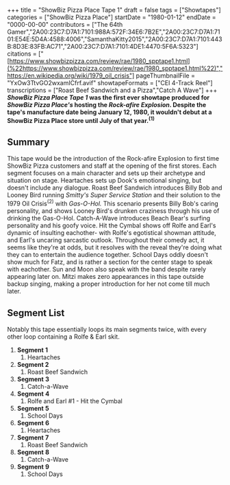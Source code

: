 +++
title = "ShowBiz Pizza Place Tape 1"
draft = false
tags = ["Showtapes"]
categories = ["ShowBiz Pizza Place"]
startDate = "1980-01-12"
endDate = "0000-00-00"
contributors = ["The 64th Gamer","2A00:23C7:D7A1:7101:988A:572F:34E6:7B2E","2A00:23C7:D7A1:7101:E54E:5D4A:4588:4006","SamanthaKitty2015","2A00:23C7:D7A1:7101:443B:8D3E:83FB:AC71","2A00:23C7:D7A1:7101:4DE1:4470:5F6A:5323"]
citations = ["[https://www.showbizpizza.com/review/rae/1980_spptape1.html](%22https://www.showbizpizza.com/review/rae/1980_spptape1.html%22)","https://en.wikipedia.org/wiki/1979_oil_crisis"]
pageThumbnailFile = "YxOw3TtvGO2wxamICfrf.avif"
showtapeFormats = ["CEI 4-Track Reel"]
transcriptions = ["Roast Beef Sandwich and a Pizza","Catch A Wave"]
+++
***ShowBiz Pizza Place Tape 1* was the first ever showtape produced for *ShowBiz Pizza Place's* hosting
the *Rock-afire Explosion*.
Despite the tape's manufacture date being January 12, 1980, it wouldn't debut at a ShowBiz Pizza Place store until July
of that year.<sup>(1)</sup>**

## Summary

This tape would be the introduction of the Rock-afire Explosion to first time ShowBiz Pizza customers and staff at the
opening of the first stores. Each segment focuses on a main character and sets up their archetype and situation on
stage.
Heartaches sets up Dook's emotional singing, but doesn't include any dialogue.
Roast Beef Sandwich introduces Billy Bob and Looney Bird running *Smitty's Super Service Station* and their
solution to the 1979 Oil Crisis<sup>(2)</sup> with *Gas-O-Hol.*
This scenario presents Billy Bob's caring personality, and shows Looney Bird's drunken craziness through his use of
drinking the Gas-O-Hol.
Catch-A-Wave introduces Beach Bear's surfing personality and his goofy voice.
Hit the Cymbal shows off Rolfe and Earl's dynamic of insulting eachother- with Rolfe's egotistical showman attitude, and
Earl's uncaring sarcastic outlook. Throughout their comedy act, it seems like they're at odds, but it resolves with the
reveal they're doing what they can to entertain the audience together.
School Days oddly doesn't show much for Fatz, and is rather a section for the center stage to speak with eachother. Sun
and Moon also speak with the band despite rarely appearing later on.
Mitzi makes zero appearances in this tape outside backup singing, making a proper introduction for her not come till
much later.

## Segment List

Notably this tape essentially loops its main segments twice, with every other loop containing a Rolfe & Earl skit.

1.  **Segment** **1**
    1.  Heartaches
2.  **Segment 2**
    1.  Roast Beef Sandwich
3.  **Segment** **3**
    1.  Catch-a-Wave
4.  **Segment** **4**
    1.  Rolfe and Earl #1 - Hit the Cymbal
5.  **Segment** **5**
    1.  School Days
6.  **Segment** **6**
    1.  Heartaches
7.  **Segment** **7**
    1.  Roast Beef Sandwich
8.  **Segment** **8**
    1.  Catch-a-Wave
9.  **Segment** **9**
    1.  School Days
